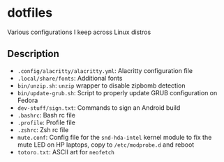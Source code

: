 # dotfiles
Various configurations I keep across Linux distros

## Description
- `.config/alacritty/alacritty.yml`: Alacritty configuration file
- `.local/share/fonts`: Additional fonts
- `bin/unzip.sh`: `unzip` wrapper to disable zipbomb detection
- `bin/update-grub.sh`: Script to properly update GRUB configuration on Fedora
- `dev-stuff/sign.txt`: Commands to sign an Android build
- `.bashrc`: Bash rc file
- `.profile`: Profile file
- `.zshrc`: Zsh rc file
- `mute.conf`: Config file for the `snd-hda-intel` kernel module to fix the mute LED on HP laptops, copy to `/etc/modprobe.d` and reboot
- `totoro.txt`: ASCII art for `neofetch`
